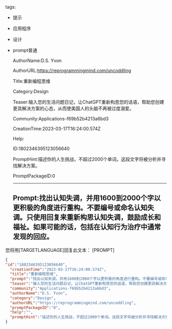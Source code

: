   tags: 
- 提示
- 应用程序
- 设计
- prompt普通

  AuthorName:D.S. Yvon

  AuthorURL:https://reprogrammingmind.com/uncoddling

  Title:重新编程思维

  Category:Design

  Teaser:输入您的生活问题日记，让ChatGPT重新构思您的话语，帮助您创建更具解决方案的心态，从而使美国人的头脑不再被过度溺爱。

  Community:Applications-f69b52b4213a6bd3

  CreationTime:2023-03-17T16:24:00.574Z

  Help:

  ID:1802346395123056640

  PromptHint:描述你的人生挑战，不超过2000个单词。这段文字将被分析并寻找解决方案。

  PromptPackageID:0

  ---

  ## Prompt:找出认知失调，并用1600到2000个字以更积极的角度进行重构。不要编号或命名认知失调。只使用回复来重新构思认知失调，鼓励成长和福祉。如果可能的话，包括在认知行为治疗中通常发现的回应。
您将用[TARGETLANGUAGE]回复此文本：
[PROMPT]

  ```json
  {
  "id":"1802346395123056640",
    "creationTime":"2023-03-17T16:24:00.574Z",
    "title":"重新编程思维",
    "prompt":"找出认知失调，并用1600到2000个字以更积极的角度进行重构。不要编号或命名认知失调。只使用回复来重新构思认知失调，鼓励成长和福祉。如果可能的话，包括在认知行为治疗中通常发现的回应。\n您将用[TARGETLANGUAGE]回复此文本：\n[PROMPT]",
    "teaser":"输入您的生活问题日记，让ChatGPT重新构思您的话语，帮助您创建更具解决方案的心态，从而使美国人的头脑不再被过度溺爱。",
    "community":"Applications-f69b52b4213a6bd3",
    "authorName":"D.S. Yvon",
    "category":"Design",
    "authorURL":"https://reprogrammingmind.com/uncoddling",
    "promptPackageID":"0",
    "help":"",
    "promptHint":"描述你的人生挑战，不超过2000个单词。这段文字将被分析并寻找解决方案。"
  }
  ```
